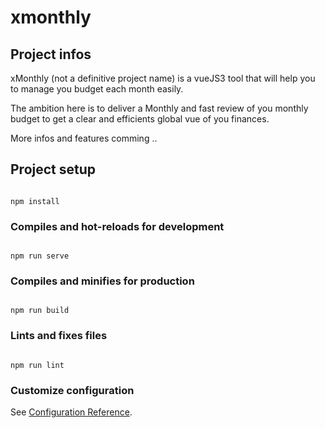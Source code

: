 
# xmonthly

## Project infos
xMonthly (not a definitive project name) is a vueJS3 tool that will help you to manage you budget each month easily. 

The ambition here is to deliver a Monthly and fast review of you monthly budget to get a clear and efficients global vue of you finances. 

More infos and features comming .. 
  

## Project setup

```

npm install

```

  

### Compiles and hot-reloads for development

```

npm run serve

```

  

### Compiles and minifies for production

```

npm run build

```

  

### Lints and fixes files

```

npm run lint

```

  

### Customize configuration

See [Configuration Reference](https://cli.vuejs.org/config/).
